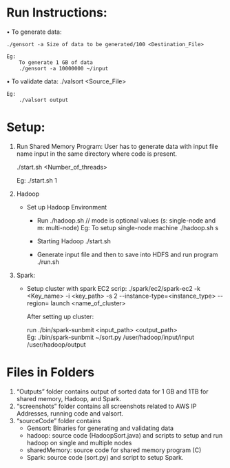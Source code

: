 Run Instructions:
==================
• To generate data:

	./gensort -a Size of data to be generated/100 <Destination_File>

	Eg:
		To generate 1 GB of data
		./gensort -a 10000000 ~/input


• To validate data:
	./valsort <Source_File>

	Eg:
		./valsort output




Setup:
======
1. Run Shared Memory Program:
	User has to generate data with input file name input in the same directory where code is present.

	./start.sh <Number_of_threads>

	Eg:
		./start.sh 1



2. Hadoop

	- Set up Hadoop Environment
		-  Run ./hadoop.sh <mode>	// mode is optional values (s: single-node and m: multi-node)
		   Eg:
			To setup single-node machine
			./hadoop.sh s

		- Starting Hadoop
			./start.sh

		- Generate input file and then to save into HDFS and run program
			./run.sh


3. Spark:
 	- Setup cluster with spark EC2 scrip:
		./spark/ec2/spark-ec2 -k <Key_name> -i <key_path> -s 2 --instance-type=<instance_type> --region=<region> launch <name_of_cluster>
	
		After setting up cluster:

		run ./bin/spark-sunbmit <Source code> <input_path> <output_path>	
		Eg:
			./bin/spark-sunbmit ~/sort.py /user/hadoop/input/input /user/hadoop/output 









Files in Folders
=================
1. “Outputs” folder contains output of sorted data for 1 GB and 1TB for shared memory, Hadoop, and Spark.
2. “screenshots” folder contains all screenshots related to AWS IP Addresses, running code and valsort.
3. “sourceCode” folder contains 
	- Gensort: Binaries for generating and validating data
	- hadoop: source code (HadoopSort.java) and scripts to setup and run hadoop on single and multiple nodes
	- sharedMemory: source code for shared memory program (C)
	- Spark: source code (sort.py) and script to setup Spark.
